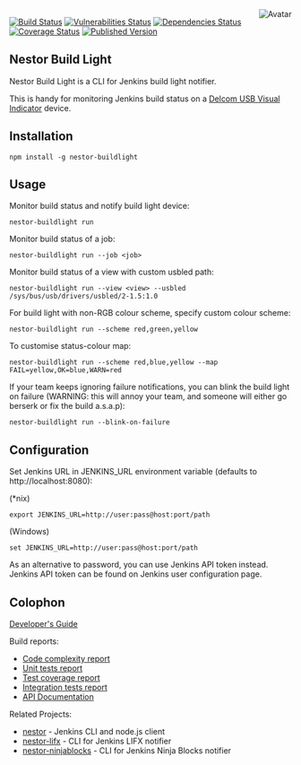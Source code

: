 <img align="right" src="https://raw.github.com/cliffano/nestor-buildlight/master/avatar.jpg" alt="Avatar"/>

[![Build Status](https://github.com/cliffano/nestor-buildlight/workflows/CI/badge.svg)](https://github.com/cliffano/nestor-buildlight/actions?query=workflow%3ACI)
[![Vulnerabilities Status](https://snyk.io/test/github/cliffano/nestor-buildlight/badge.svg)](https://snyk.io/test/github/cliffano/nestor-buildlight)
[![Dependencies Status](https://img.shields.io/david/cliffano/nestor-buildlight.svg)](http://david-dm.org/cliffano/nestor-buildlight)
[![Coverage Status](https://img.shields.io/coveralls/cliffano/nestor-buildlight.svg)](https://coveralls.io/r/cliffano/nestor-buildlight?branch=master)
[![Published Version](https://img.shields.io/npm/v/nestor-buildlight.svg)](http://www.npmjs.com/package/nestor-buildlight)
<br/>

Nestor Build Light
------------------

Nestor Build Light is a CLI for Jenkins build light notifier.

This is handy for monitoring Jenkins build status on a [Delcom USB Visual Indicator](http://www.delcomproducts.com/products_USBLMP.asp) device.

Installation
------------

    npm install -g nestor-buildlight

Usage
-----

Monitor build status and notify build light device:

    nestor-buildlight run

Monitor build status of a job:

    nestor-buildlight run --job <job>

Monitor build status of a view with custom usbled path:

    nestor-buildlight run --view <view> --usbled /sys/bus/usb/drivers/usbled/2-1.5:1.0

For build light with non-RGB colour scheme, specify custom colour scheme:

    nestor-buildlight run --scheme red,green,yellow

To customise status-colour map:

    nestor-buildlight run --scheme red,blue,yellow --map FAIL=yellow,OK=blue,WARN=red

If your team keeps ignoring failure notifications, you can blink the build light on failure (WARNING: this will annoy your team, and someone will either go berserk or fix the build a.s.a.p):

    nestor-buildlight run --blink-on-failure

Configuration
-------------

Set Jenkins URL in JENKINS_URL environment variable (defaults to http://localhost:8080):

(*nix)

    export JENKINS_URL=http://user:pass@host:port/path

(Windows)

    set JENKINS_URL=http://user:pass@host:port/path

As an alternative to password, you can use Jenkins API token instead. Jenkins API token can be found on Jenkins user configuration page.

Colophon
--------

[Developer's Guide](http://cliffano.github.io/developers_guide.html#nodejs)

Build reports:

* [Code complexity report](http://cliffano.github.io/nestor-buildlight/complexity/plato/index.html)
* [Unit tests report](http://cliffano.github.io/nestor-buildlight/test/mocha.txt)
* [Test coverage report](http://cliffano.github.io/nestor-buildlight/coverage/c8/index.html)
* [Integration tests report](http://cliffano.github.io/nestor-buildlight/test-integration/cmdt.txt)
* [API Documentation](http://cliffano.github.io/nestor-buildlight/doc/jsdoc/index.html)

Related Projects:

* [nestor](http://github.com/cliffano/nestor) - Jenkins CLI and node.js client
* [nestor-lifx](http://github.com/cliffano/nestor-lifx) - CLI for Jenkins LIFX notifier
* [nestor-ninjablocks](http://github.com/cliffano/nestor-ninjablocks) - CLI for Jenkins Ninja Blocks notifier
